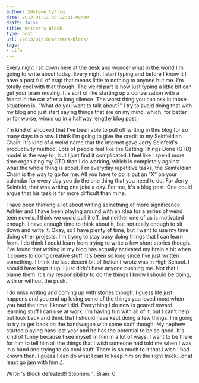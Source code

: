 ```yaml
---
author: 2dsteve_ty3fxq
date: 2013-01-11 03:12:31+00:00
draft: false
title: Writer's Block
type: post
url: /2013/01/10/writers-block/
tags:
- Life
---
```


Every night I sit down here at the desk and wonder what in the world I'm going to write about today. Every night I start typing and before I know it I have a post full of crap that means little to nothing to anyone but me. I'm totally cool with that though. The weird part is how just typing a little bit can get your brain moving. It's sort of like starting up a conversation with a friend in the car after a long silence. The worst thing you can ask in those situations is, "What do you want to talk about?" I try to avoid doing that with my blog and just start saying things that are on my mind, which, for better or for worse, winds up in a halfway lengthy blog post.<!-- more -->

I'm kind of shocked that I've been able to pull off writing in this blog for so many days in a row. I think I'm going to give the credit to my Seinfeldian Chain. It's kind of a weird name that the internet gave Jerry Seinfeld's productivity method. Lots of people feel like the Getting Things Done (GTD) model is the way to , but I just find it complicated. I feel like I spend more time organizing my GTD than I do working, which is completely against what the whole thing is about. For everyday repetitive tasks, the Seinfeldian Chain is the way to go for me. All you have to do is put an "X" on your calendar for every day you do the one thing that you need to do. For Jerry Seinfeld, that was writing one joke a day. For me, it's a blog post. One could argue that his task is far more difficult than mine.

I have been thinking a lot about writing something of more significance. Ashley and I have been playing around with an idea for a series of weird teen novels. I think we could pull it off, but neither one of us is motivated enough. I have enough time to think about it, but not really enough to sit down and write it. Okay, so I have plenty of time, but I want to use my time doing other projects. I'm trying to stay busy doing things that I can learn from. I do think I could learn from trying to write a few short stories though. I've found that writing in my blog has actually activated my brain a bit when it comes to doing creative stuff. It's been so long since I've just written something. I think the last decent bit of fiction I wrote was in High School. I should have kept it up, I just didn't have anyone pushing me. Not that I blame them. It's my responsibility to do the things I know I should be doing, with or without the push.

I do miss writing and coming up with stories though. I guess life just happens and you end up losing some of the things you loved most when you had the time. I know I did. Everything I do now is geared toward learning stuff I can use at work. I'm having fun with all of it, but I can't help but look back and think that I should have kept doing a few things. I'm going to try to get back on the bandwagon with some stuff though. My nephew started playing bass last year and he has the potential to be so good. It's kind of funny because I see myself in him in a lot of ways. I want to be there for him to tell him all the things that I wish someone had told me when I was in a band and trying to do cool stuff. There is so much to it that I wish I had known then. I guess I can do what I can to keep him on the right track...or at least go jam with him :).

Writer's Block defeated!! Stephen: 1, Brain: 0
